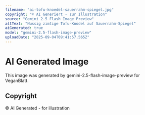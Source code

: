 ```yaml
---
filename: "ai-tofu-knoedel-sauerrahm-spiegel.jpg"
copyright: "© AI Generiert - zur Illustration"
source: "Gemini 2.5 Flash Image Preview"
altText: "Nussig zimtige Tofu-Knödel auf Sauerrahm-Spiegel"
aiGenerated: true
model: "gemini-2.5-flash-image-preview"
uploadDate: "2025-09-04T09:41:57.565Z"
---
```


# AI Generated Image

This image was generated by gemini-2.5-flash-image-preview for VeganBlatt.

## Copyright
© AI Generated - for illustration
